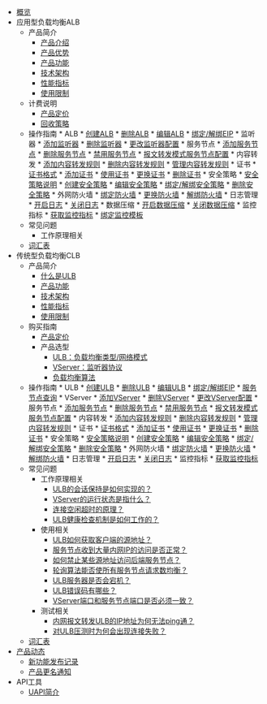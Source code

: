 
* [概览](/ulb/README)
* 应用型负载均衡ALB
  * 产品简介
    * [产品介绍](/ulb/alb/intro/whatisalb)
    * [产品优势](/ulb/alb/intro/advantages)
    * [产品功能](/ulb/alb/intro/function)
    * [技术架构](/ulb/alb/intro/architecture)
    * [性能指标](/ulb/alb/intro/performance)
    * [使用限制](/ulb/alb/intro/limit)
  * 计费说明
    * [产品定价](/ulb/alb/buy/charge)
    * [回收策略](/ulb/alb/bug/recyle)
  * 操作指南
        * ALB
          * [创建ALB](/ulb/alb/guide/albinstance/createalb)
          * [删除ALB](/ulb/alb/guide/albinstance/deletealb)
          * [编辑ALB](/ulb/guide/albinstance/editalb)
          * [绑定/解绑EIP](/ulb/guide/albinstance/eip)
        * 监听器
          * [添加监听器](/ulb/alb/guide/vserver/creatlistener)
          * [删除监听器](/ulb/alb/guide/vserver/deletelistener)
          * [更改监听器配置](/ulb/alb/guide/vserver/editlistener)
        * 服务节点
          * [添加服务节点](/ulb/alb/guide/targets/addtargets)
          * [删除服务节点](/ulb/alb/guide/targets/deletetargets)
          * [禁用服务节点](/ulb/alb/guide/targets/disabletargets)
          * [报文转发模式服务节点配置](/ulb/alb/guide/targets/edittargets)
        * 内容转发
          * [添加内容转发规则](/ulb/alb/guide/rule/addrule)
          * [删除内容转发规则](/ulb/alb/guide/rule/deleterule)
          * [管理内容转发规则](/ulb/alb/guide/rule/editrule)
        * 证书
          * [证书格式](/ulb/alb/guide/certificate/certificateformat)
          * [添加证书](/ulb/alb/guide/certificate/addcertificate)
          * [使用证书](/ulb/alb/guide/certificate/use)
          * [更换证书](/ulb/alb/guide/certificate/replacecertificate)
          * [删除证书](/ulb/alb/guide/certificate/deletecertificate)
        * 安全策略
          * [安全策略说明](/ulb/alb/guide/securitypolicy/securitypolicy)
          * [创建安全策略](/ulb/alb/guide/securitypolicy/addsecuritypolicy)
          * [编辑安全策略](/ulb/alb/guide/securitypolicy/editsecuritypolicy)
          * [绑定/解绑安全策略](/ulb/alb/guide/securitypolicy/usesecuritypolicy)
          * [删除安全策略](/ulb/alb/guide/securitypolicy/deletesecuritypolicy)
        * 外网防火墙
          * [绑定防火墙](/ulb/alb/guide/firewall/bindfirewall)
          * [更换防火墙](/ulb/alb/guide/firewall/updatefirewall)
          * [解绑防火墙](/ulb/alb/guide/firewall/unbindfirewall)
        * 日志管理
          * [开启日志](/ulb/alb/guide/log/openlog)
          * [关闭日志](/ulb/alb/guide/log/closelog)
        * 数据压缩
          * [开启数据压缩](/ulb/alb/guide/datacompression/opendatacompression)
          * [关闭数据压缩](/ulb/alb/guide/datacompression/closedatacompression)
        * 监控指标
          * [获取监控指标](/ulb/alb/guide/ulbmonitor/getmonitoring)
          * [绑定监控模板](/ulb/alb/guide/ulbmonitor/bindmonitoringtemplate)
  * 常见问题
    * 工作原理相关
  * [词汇表](/ulb/alb/glossary)    
* 传统型负载均衡CLB
  * 产品简介
    * [什么是ULB](/ulb/intro/whatisulb)
    * [产品功能](/ulb/intro/function)
    * [技术架构](/ulb/intro/architecture)
    * [性能指标](/ulb/intro/performance)
    * [使用限制](/ulb/intro/limit)
  * 购买指南
    * [产品定价](/ulb/fast/price)
    * 产品选型
        * [ULB：负载均衡类型/网络模式](/ulb/fast/createulb/networktype)
        * [VServer：监听器协议](/ulb/fast/createulb/vservertype)
        * [负载均衡算法](/ulb/fast/createulb/algorithm)
  * 操作指南
        * ULB
          * [创建ULB](/ulb/guide/ulb/createulb)
          * [删除ULB](/ulb/guide/ulb/deleteulb)
          * [编辑ULB](/ulb/guide/ulb/editulb)
          * [绑定/解绑EIP](/ulb/guide/ulb/eip)
          * [服务节点查询](/ulb/guide/ulb/querybackend)
        * VServer
          * [添加VServer](/ulb/guide/vserver/createvserver)
          * [删除VServer](/ulb/guide/vserver/deletevserver)
          * [更改VServer配置](/ulb/guide/vserver/editvserver)
        * 服务节点
          * [添加服务节点](/ulb/guide/realserver/addrealserver)
          * [删除服务节点](/ulb/guide/realserver/deleterealserver)
          * [禁用服务节点](/ulb/guide/realserver/disablerealserver)
          * [报文转发模式服务节点配置](/ulb/guide/realserver/editrealserver)
        * 内容转发
          * [添加内容转发规则](/ulb/guide/forwardpolicy/addrule)
          * [删除内容转发规则](/ulb/guide/forwardpolicy/deleterule)
          * [管理内容转发规则](/ulb/guide/forwardpolicy/editrule)
        * 证书
          * [证书格式](/ulb/guide/certificate/certificateformat)
          * [添加证书](/ulb/guide/certificate/addcertificate)
          * [使用证书](/ulb/guide/certificate/use)
          * [更换证书](/ulb/guide/certificate/replacecertificate)
          * [删除证书](/ulb/guide/certificate/deletecertificate)
        * 安全策略
          * [安全策略说明](/ulb/guide/securitypolicy/securitypolicy)
          * [创建安全策略](/ulb/guide/securitypolicy/addsecuritypolicy)
          * [编辑安全策略](/ulb/guide/securitypolicy/editsecuritypolicy)
          * [绑定/解绑安全策略](/ulb/guide/securitypolicy/usesecuritypolicy)
          * [删除安全策略](/ulb/guide/securitypolicy/deletesecuritypolicy)
        * 外网防火墙
          * [绑定防火墙](/ulb/guide/firewall/bindfirewall)
          * [更换防火墙](/ulb/guide/firewall/updatefirewall)
          * [解绑防火墙](/ulb/guide/firewall/unbindfirewall)
        * 日志管理
          * [开启日志](/ulb/guide/log/openlog)
          * [关闭日志](/ulb/guide/log/closelog)
        * 监控指标
          * [获取监控指标](/ulb/guide/ulbmonitor/getmonitoring)
  * 常见问题
    * 工作原理相关
        * [ULB的会话保持是如何实现的？](/ulb/faq/session)
        * [VServer的运行状态是指什么？](/ulb/faq/vserverstatus)
        * [连接空闲超时的原理？](/ulb/faq/idletimeout)
        * [ULB健康检查机制是如何工作的？](/ulb/faq/ulbhealthcheck)
    * 使用相关
        * [ULB如何获取客户端的源地址？](/ulb/faq/sourceip)
        * [服务节点收到大量内网IP的访问是否正常？](/ulb/faq/intranetip)
        * [如何禁止某些源地址访问后端服务节点？](/ulb/faq/firewall)
        * [轮询算法能否使所有服务节点请求数均衡？](/ulb/faq/pollingalgorithm)
        * [ULB服务器是否会宕机？](/ulb/faq/ulbserver)
        * [ULB错误码有哪些？](/ulb/faq/errorcode)
        * [VServer端口和服务节点端口是否必须一致？](/ulb/faq/vserverport)
    * 测试相关
        * [内网报文转发ULB的IP地址为何无法ping通？](/ulb/faq/ping)
        * [对ULB压测时为何会出现连接失败？](/ulb/faq/pressuretest)
  * [词汇表](/ulb/glossary)    
* [产品动态](ulb/releasenotes)
  * [新功能发布记录](ulb/newfunctions)
  * [产品更名通知](ulb/updates)    
* API工具
    * [UAPI简介](/ulb/api/uapi)  
    
    
        
